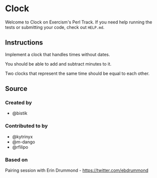 # Clock

Welcome to Clock on Exercism's Perl Track.
If you need help running the tests or submitting your code, check out `HELP.md`.

## Instructions

Implement a clock that handles times without dates.

You should be able to add and subtract minutes to it.

Two clocks that represent the same time should be equal to each other.

## Source

### Created by

- @bistik

### Contributed to by

- @kytrinyx
- @m-dango
- @rfilipo

### Based on

Pairing session with Erin Drummond - https://twitter.com/ebdrummond